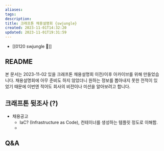 ```yaml
---
aliases: 
tags: 
description:
title: 크래프톤 채용설명회 {swjungle}
created: 2023-11-01T14:32:20
updated: 2023-11-01T19:31:59
---
```

- [[0120 swjungle 🤖]]

## README

본 문서는 2023-11-02 있을 크래프톤 채용설명회 이전/이후 아카이브를 위해 만들었습니다. 채용설명회에 아무 준비도 하지 않았더니 원하는 정보를 뽑아내지 못한 전적이 있었기 때문에 이번엔 적어도 회사의 비전이나 미션을 알아보려고 합니다.

## 크래프톤 뒷조사 (?)

- 채용공고
	- IaC? (Infrastructure as Code), 컨테이너를 생성하는 템플릿 정도로 이해함.
	- 

## Q&A

